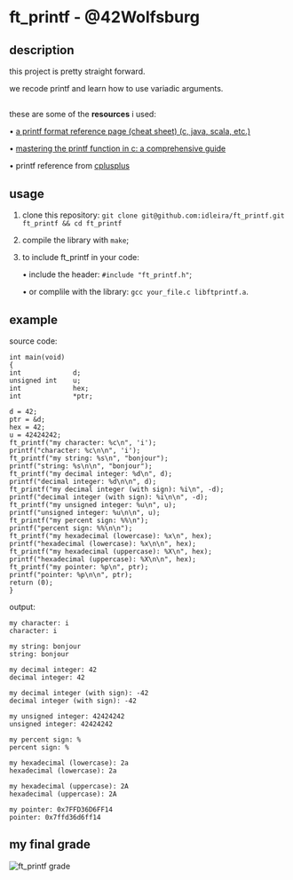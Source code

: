 # ft_printf - @42Wolfsburg
## description
this project is pretty straight forward.

we recode printf and learn how to use variadic arguments.

## 

these are some of the **resources** i used:

• [a printf format reference page (cheat sheet) (c, java, scala, etc.)](https://alvinalexander.com/programming/printf-format-cheat-sheet/)

• [mastering the printf function in c: a comprehensive guide](https://medium.com/@z_kiprotich/mastering-the-printf-function-in-c-a-comprehensive-guide-f6b4f52a1b1e)

• printf reference from [cplusplus](https://cplusplus.com/reference/cstdio/printf/)

## 

## usage
1. clone this repository: `git clone git@github.com:idleira/ft_printf.git ft_printf && cd ft_printf`
2. compile the library with `make`;
3. to include ft_printf in your code:
  
   • include the header: `#include "ft_printf.h"`;

   • or complile with the library: `gcc your_file.c libftprintf.a`.
   
## example
source code:

```
int	main(void)
{
int				d;
unsigned int	u;
int				hex;
int				*ptr;

d = 42;
ptr = &d;
hex = 42;
u = 42424242;
ft_printf("my character: %c\n", 'i');
printf("character: %c\n\n", 'i');
ft_printf("my string: %s\n", "bonjour");
printf("string: %s\n\n", "bonjour");
ft_printf("my decimal integer: %d\n", d);
printf("decimal integer: %d\n\n", d);
ft_printf("my decimal integer (with sign): %i\n", -d);
printf("decimal integer (with sign): %i\n\n", -d);
ft_printf("my unsigned integer: %u\n", u);
printf("unsigned integer: %u\n\n", u);
ft_printf("my percent sign: %%\n");
printf("percent sign: %%\n\n");
ft_printf("my hexadecimal (lowercase): %x\n", hex);
printf("hexadecimal (lowercase): %x\n\n", hex);
ft_printf("my hexadecimal (uppercase): %X\n", hex);
printf("hexadecimal (uppercase): %X\n\n", hex);
ft_printf("my pointer: %p\n", ptr);
printf("pointer: %p\n\n", ptr);
return (0);
}
```

output:

```
my character: i
character: i

my string: bonjour
string: bonjour

my decimal integer: 42
decimal integer: 42

my decimal integer (with sign): -42
decimal integer (with sign): -42

my unsigned integer: 42424242
unsigned integer: 42424242

my percent sign: %
percent sign: %

my hexadecimal (lowercase): 2a
hexadecimal (lowercase): 2a

my hexadecimal (uppercase): 2A
hexadecimal (uppercase): 2A

my pointer: 0x7FFD36D6FF14
pointer: 0x7ffd36d6ff14

```

## my final grade
![ft_printf grade](https://github.com/idleira/ft_printf/assets/127216218/fdba572f-78fb-463c-9fe8-b5b51f8b954b)
